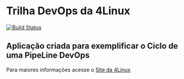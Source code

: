 # Trilha DevOps da 4Linux

<!-- Altere a Flag abaixo com sua URL do Travis -->
[![Build Status](https://travis-ci.com/iwjesus/DevOpsLab-HelloWorld.svg?branch=master)](https://travis-ci.com/iwjesus/DevOpsLab-HelloWorld)

## Aplicação criada para exemplificar o Ciclo de uma PipeLine DevOps


Para maiores informações acesse o [Site da 4Linux](https://www.4linux.com.br/cursos/devops)
